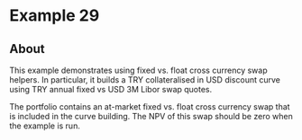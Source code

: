 ﻿# Example 29

## About
This example demonstrates using fixed vs. float cross currency swap helpers. In particular, it builds a TRY collateralised in USD discount curve using TRY annual fixed vs USD 3M Libor swap quotes.

The portfolio contains an at-market fixed vs. float cross currency swap that is included in the curve building. The NPV of this swap should be zero when the example is run.

